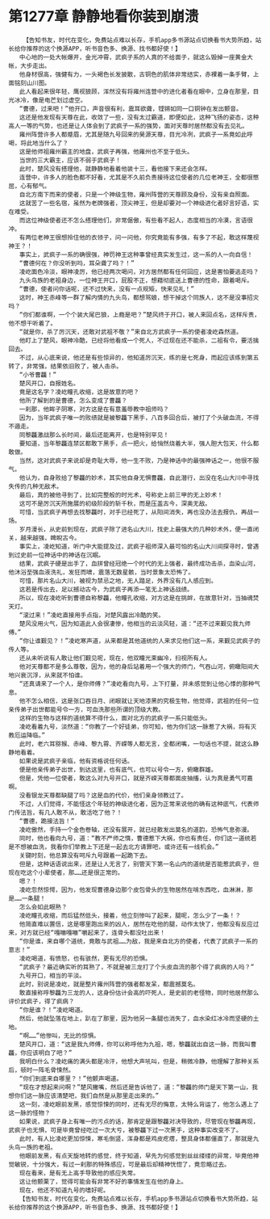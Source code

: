 # 第1277章 静静地看你装到崩溃
        【告知书友，时代在变化，免费站点难以长存，手机app多书源站点切换看书大势所趋，站长给你推荐的这个换源APP，听书音色多、换源、找书都好使！】
       中心地的一处大帐爆开，金光冲霄，武疯子系的人真的不给面子，就这么毁掉一座黄金大帐，大步走出。
       他身材很高，强健有力，一头褐色长发披散，古铜色的肌体非常结实，赤裸着一条手臂，上面铭刻山川图。
       此人看起来很年轻，鹰视狼顾，浑然没有将雍州连营中的进化者看在眼中，立身在那里，目光冰冷，像是电芒划过虚空。
       “曹德，过来吧！”他开口，声音很有利，震耳欲聋，铿锵如同一口铜钟在发出颤音。
       这还是他发现有天尊在此，收敛了一些，没有太过霸道，即便如此，这种飞扬的姿态，这种高人一等的气势，也还是让人体会到了武疯子一系的强势，面对天尊时居然都没有去见礼。
       雍州阵营许多人都蹙眉，尤其是随九号回来的昊源天尊，目光冷冽，武疯子一系竟如此呼喝，将此地当什么了？
       这是他师祖雍州霸主的地盘，武疯子再强，他雍州也不至于低头。
       当世的三大霸主，应该不弱于武疯子！
       此时，楚风没有搭理他，就静静地看着他装十三，看他接下来还会怎样。
       连营中，许多人的脸色都不好看，尤其是不久前负责接待这位使者的几位老神王，全都很憋屈，心有郁气。
       自北方南下而来的使者，只是一个神级生物，雍州阵营的天尊顾及身份，没有亲自照面。
       这就苦了一些名宿，虽然为老牌强者，顶尖神王，但是却要对一个神级进化者好言好语，实在难受。
       而这位神级使者还不怎么搭理他们，非常倨傲，有些看不起人，态度相当的冷漠，言语很冲。
       有两位老神王很想拎住他的衣领子，问一问他，你究竟能有多强，有多了不起，敢这样蔑视神王？！
       事实上，武疯子一系的确很强，神罚神王这种事曾经真实发生过，这一系的人一向自信！
       “曹德何在？你没听到吗，耳朵聋了吗？！”
       凌屹面色冷淡，眼神凌厉，他已经两次喝问，对方居然都有任何回应，这是害怕要逃走吗？
       九头鸟族的老祖身边，一位神王开口，屁股不正，想藉彻底送上曹德的性命，跟着喝斥。
       “曹德，使者问你话呢，还不过快来，没有一点规矩，快来见礼！”
       这时，神王赤峰等一群了解内情的九头鸟，都想骂娘，想干掉这个同族人，这不是没事招灾吗？
       “你们都谁啊，一个个装大尾巴狼，上瘾是吧？”楚风终于开口，被人来回点名，这样斥责，他不想干听着了。
       “就是你，杀了厉沉天，还敢对武祖不敬？”来自北方武疯子一系的使者凌屹森然道。
       他盯上了楚风，眼神冷酷，已经将他看成一个死人，不过现在还不能杀，二祖有令，要活擒回去。
       不过，从心底来说，他还是有些惊异的，他知道厉沉天，练的是七死身，而起应该练到第五转了，非常强，结果依旧败了，被人击杀。
       “小爷曹龘！”
       楚风开口，自报姓名。
       竟是这名字？凌屹瞳孔收缩，这是故意的吧？
       他所了解到的是曹德，怎么变成了曹龘？
       一刹那，他眸子阴寒，对方这是在有意羞辱教中祖师吗？
       因为，当年武疯子唯一的败绩就是被黎龘下黑手，八百多回合后，被打了个头破血流，不得不遁走。
       同黎龘激战那么长时间，最后还能离开，也是特别罕见！
       要知道，当年黎龘连禁区都敢下黑手，点一把火，给悄然烧着大半，强人胆大包天，什么都敢做。
       当然，这对武疯子来说却是奇耻大辱，他一生不败，乃是神话中的最强神话之一，他很不服气。
       他认为，自身败给了黎龘的妙术，其实他自身无惧曹龘，自此潜行，出没在名山大川中寻找失传的几种无敌术。
       最后，真的被他寻到了，比如完整般的时光术，号称史上前三甲的无上妙术！
       这可不是厉沉天所施展的初级阶段的斩千秋，而是压盖古今，深奥无敌。
       可惜，当武疯子再想去找黎龘时，对手已经死了，从阳间消失，再也没办法去报仇，再战一场。
       岁月漫长，从史前到现在，武疯子除了进名山大川，找史上最强大的几种妙术外，便一直闭关，越来越强，睥睨古今。
       事实上，凌屹知道，听门中大能提及过，武疯子祖师深入最可怕的名山大川间探寻时，曾遇到过史前一位神话中的神话在沉眠。
       结果，武疯子硬是出手了，血拼曾经冠绝一个时代的无上强者，最终成功击杀，血染山河，他沐浴至强血液洗礼，发狂而啸，震落无数星骸，当时景象太恐怖了。
       可惜，那片名山大川，被视为禁忌之地，无人踏足，外界没有几人感应到。
       这若是传出去，足以撼动古今，为武疯子再添一笔无上神话战绩。
       所以，现在凌屹听到曹德自称黎龘，他瞳孔收缩，对方这是在挑衅，在故意针对，当抽魂焚天灯。
       “滚过来！”凌屹直接用手点指，对楚风露出冷酷的笑。
       楚风没用火气，因为知道此人会很凄惨，他相当的云淡风轻，道：“还不过来觐见我九师傅。”
       “你让谁觐见？！”凌屹寒声道，从来都是其他道统的人来求见他们这一系，来觐见武疯子的传人等。
       还从未听说有人敢让他们觐见呢，现在，他双瞳光束幽冷，扫视所有人。
       他对天尊都不是多么尊敬，因为，他的身后站着用一个强大的师门，气吞山河，俯瞰阳间大地兴衰沉浮，从来就不怕谁。
       “还真请来了一个人，是你师傅？”凌屹看向九号，上下打量，并未感觉到让他心悸的那种气息。
       他不怎么相信，这是张口吞日月、闭眼就让天地漆黑的究极生物，他觉得，武祖的任何一位亲传弟子出世都能号令一方，可血洗那些所谓的顶级大教。
       这样的生物与这样的道统算不得什么，面对北方的武疯子一系只能低头。
       凌屹看着九号，淡然道：“你教了一个好徒弟，你可知，他为你们这一脉惹了大祸，将有灭教厄运降临。”
       此时，老六耳猕猴、赤峰、黎九霄、齐嵘等人都无言，全都闭嘴，一句话也不提，就这么静静地看着。
       如果说是武疯子亲临，他有资格说任何话。
       便是他亲传弟子出世，到达这里，也有底气，也可以号令一方，俯瞰群雄。
       但是，凭他一位使者，敢这么对九号开口，就是齐嵘天尊都面皮抽搐，认为真是勇气可嘉啊。
       没看银龙天尊都缺腿了吗？这是血的代价，他们亲身领教过了。
       不过，人们觉得，不能怪这个年轻的神级进化者，因为正常来说他的确有这种底气，代表师门传法旨，有几人敢不从，敢活吃了他？！
       “曹德，跪接法旨！”
       凌屹傲然，手持一个金色卷轴，还没有展开，就已经散发出莫名的道韵，恐怖气息弥漫。
       同时，他也看向九号，道：“教不严师之惰，曹德惹下大祸，你也有责任，你们这一道统若是不想被血洗，我看你们举教上下还是一起去北方请罪吧，或许还有一线机会。”
       关键时刻，他总算没有呵斥九号跟着一起跪下去。
       但是，这种话语说出来，还是让人无言了，别管天下第一名山内的道统是否能惹武疯子，但现在吃这个小辈使者，那……还是很正常的。
       嗯？！
       凌屹忽然惊愕，因为，他发现曹德身边那个皮包骨头的生物居然在啃东西吃，血淋淋，那是……一条腿！
       怎么会如此眼熟？
       凌屹瞳孔收缩，而后猛然低头，接着，他立刻惨叫了起来，腿呢，怎么少了一条！？
       他简直难以置信，这是哪里跑出来的凶人，居然在吃他的腿，动作太快了，他都没有反应过来，对方就已经“嘎嘣嘎嘣”嚼起来了，连骨头都没吐出来！
       “你是谁，来自哪个道统，竟敢与武祖……为敌，我是来自北方的使者，代表了武疯子一系的意志！”
       凌屹喝道，有愤怒，也有骇然，更有无尽的恐惧。
       “武疯子？最近确实听的耳熟了，不就是被三龙打了个头皮血流的那个得了疯病的人吗？”
       九号开口，相当的平淡。
       此时，别说是凌屹，就是整片雍州阵营的强者都发呆，都震撼莫名。
       敢直接称呼黎龘为三龙的人，这身份估计会高的吓死人，是史前的老怪物，同时他居然那么评价武疯子，得了疯病？
       “你是谁？！”凌屹喝道。
       然后，他就坠落在地上，趴在了那里，因为他另一条腿也消失了，血水染红冰冷而坚硬的土地。
       “啊……”他惨叫，无比的惊惧。
       楚风开口，道：“这是我九师傅，你可以称呼他为九祖，嗯，黎龘就出自这一脉，而我叫曹龘，你应该明白了吧？”
       我明白什么？凌屹痛的满头都是冷汗，他想大声吼叫，但是，稍微冷静，他理解了那种关系后，顿时一阵毛骨悚然。
       “你们到底来自哪里？！”他颤声喝道。
       “现在才想起来问啊？”楚风撇嘴，然后还是告诉他了，道：“黎龘的师门是天下第一山，我想你们这一脉应该清楚吧，我们自然是从那里走出来的。”
       这一刻，凌屹眼前发黑，感觉惊悚的同时，还有无尽的悔意，太特么背运了，他怎么遇上了这一脉的怪物？
       如果说，武疯子身上有唯一的污点的话，那肯定是跟黎龘对决导致的，尽管现在黎龘再现，武疯子也无惧，可是毕竟曾经吃过一次大亏，被黎龘下过一次黑手，这种事实改变不了。
       此时，有人比凌屹更加惊悚，寒毛倒竖，浑身都是鸡皮疙瘩，整具身体都僵直了，那就是九头鸟一族的老祖。
       他眼前发黑，有点天旋地转的感觉，终于知道，早先为何感觉到丝丝缕缕的异常，毕竟他神觉敏锐，十分强大，有过一刹那的特殊感应，可是最后却精神恍惚了，竟忽略过去。
       现在看来，是有无上高手导致他的感应失常。
       这让他颤栗了，觉得可能会有非常不好的事情发生在他的身上。
       现在，他还不知道九号的嗜好呢。
       【告知书友，时代在变化，免费站点难以长存，手机app多书源站点切换看书大势所趋，站长给你推荐的这个换源APP，听书音色多、换源、找书都好使！】